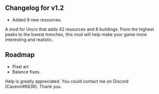 ## Changelog for v1.2
- Added 9 new resources.

A mod for Unciv that adds 42 resources and 8 buildings. From the highest peaks to the lowest trenches, this mod will help make your game more interesting and realistic.

## Roadmap
- Pixel art
- Balance fixes.

Help is greatly appreciated. You could contact me on Discord (Cavenir#6636). Thank you.
